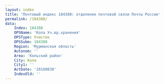 ```yaml
---
layout: index
title: 'Почтовый индекс 184388: отделение почтовой связи Почты России'
permalink: /184388/
data:
    Index: 184388
    OPSName: 'Кола Уч.вр.хранения'
    OPSType: Участок
    OPSSubm: 184380
    Region: 'Мурманская область'
    Autonom: ''
    Area: 'Кольский район'
    City: Кола
    City1: ''
    ActDate: '20160830'
    IndexOld: ''
---
```

